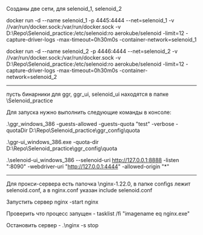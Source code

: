Созданы две сети, для selenoid_1, selenoid_2

docker run -d --name selenoid_1 -p 4445:4444 --net=selenoid_1 -v //var/run/docker.sock:/var/run/docker.sock -v D:\Repo\Selenoid_practice:/etc/selenoid:ro aerokube/selenoid -limit=12 -capture-driver-logs -max-timeout=0h30m0s -container-network=selenoid_1

docker run -d --name selenoid_2 -p 4446:4444 --net=selenoid_2 -v //var/run/docker.sock:/var/run/docker.sock -v D:\Repo\Selenoid_practice:/etc/selenoid:ro aerokube/selenoid -limit=12 -capture-driver-logs -max-timeout=0h30m0s -container-network=selenoid_2

----

пусть бинарники для ggr, ggr_ui, selenoid_ui находятся в папке \Selenoid_practice

Для запуска нужно выполнить следующие команды в консоле:

.\ggr_windows_386 -guests-allowed -guests-quota "test" -verbose -quotaDir D:\Repo\Selenoid_practice\ggr_config\quota

.\ggr-ui_windows_386.exe -quota-dir D:\Repo\Selenoid_practice\ggr_config\quota

.\selenoid-ui_windows_386 --selenoid-uri http://127.0.0.1:8888 -listen ":8090" -webdriver-uri "http://127.0.0.1:4444" -allowed-origin "*"

-----
Для прокси-сервера есть папочка \nginx-1.22.0, в папке configs лежит selenoid.conf, а в nginx.conf указан include selenoid.conf 

Запустить сервер nginx -start nginx

Проверить что процесс запущен - tasklist /fi "imagename eq nginx.exe"

Остановить сервер - .\nginx -s stop